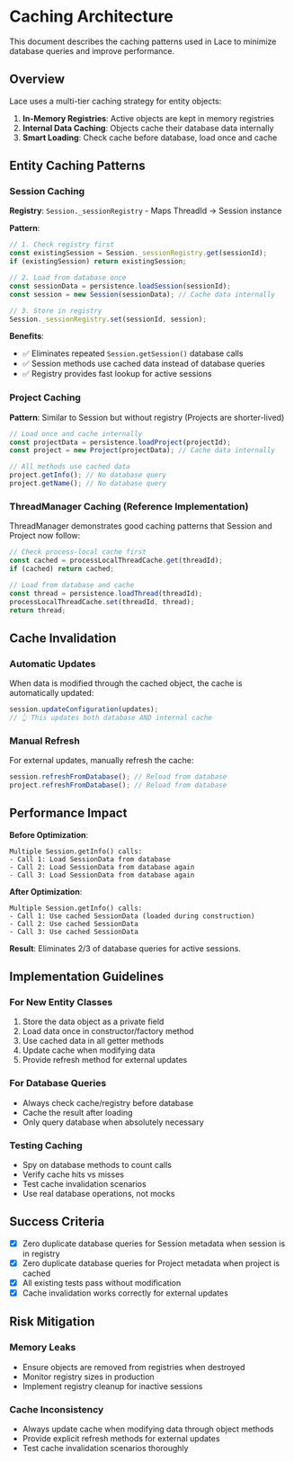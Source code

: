 # Caching Architecture

This document describes the caching patterns used in Lace to minimize database queries and improve performance.

## Overview

Lace uses a multi-tier caching strategy for entity objects:

1. **In-Memory Registries**: Active objects are kept in memory registries
2. **Internal Data Caching**: Objects cache their database data internally
3. **Smart Loading**: Check cache before database, load once and cache

## Entity Caching Patterns

### Session Caching

**Registry**: `Session._sessionRegistry` - Maps ThreadId → Session instance

**Pattern**:
```typescript
// 1. Check registry first
const existingSession = Session._sessionRegistry.get(sessionId);
if (existingSession) return existingSession;

// 2. Load from database once
const sessionData = persistence.loadSession(sessionId);
const session = new Session(sessionData); // Cache data internally

// 3. Store in registry
Session._sessionRegistry.set(sessionId, session);
```

**Benefits**:
- ✅ Eliminates repeated `Session.getSession()` database calls
- ✅ Session methods use cached data instead of database queries
- ✅ Registry provides fast lookup for active sessions

### Project Caching

**Pattern**: Similar to Session but without registry (Projects are shorter-lived)

```typescript
// Load once and cache internally
const projectData = persistence.loadProject(projectId);
const project = new Project(projectData); // Cache data internally

// All methods use cached data
project.getInfo(); // No database query
project.getName(); // No database query
```

### ThreadManager Caching (Reference Implementation)

ThreadManager demonstrates good caching patterns that Session and Project now follow:

```typescript
// Check process-local cache first
const cached = processLocalThreadCache.get(threadId);
if (cached) return cached;

// Load from database and cache
const thread = persistence.loadThread(threadId);
processLocalThreadCache.set(threadId, thread);
return thread;
```

## Cache Invalidation

### Automatic Updates
When data is modified through the cached object, the cache is automatically updated:

```typescript
session.updateConfiguration(updates);
// 👆 This updates both database AND internal cache
```

### Manual Refresh
For external updates, manually refresh the cache:

```typescript
session.refreshFromDatabase(); // Reload from database
project.refreshFromDatabase(); // Reload from database
```

## Performance Impact

**Before Optimization**:
```
Multiple Session.getInfo() calls:
- Call 1: Load SessionData from database
- Call 2: Load SessionData from database again
- Call 3: Load SessionData from database again
```

**After Optimization**:
```
Multiple Session.getInfo() calls:
- Call 1: Use cached SessionData (loaded during construction)
- Call 2: Use cached SessionData  
- Call 3: Use cached SessionData
```

**Result**: Eliminates 2/3 of database queries for active sessions.

## Implementation Guidelines

### For New Entity Classes
1. Store the data object as a private field
2. Load data once in constructor/factory method
3. Use cached data in all getter methods
4. Update cache when modifying data
5. Provide refresh method for external updates

### For Database Queries
- Always check cache/registry before database
- Cache the result after loading
- Only query database when absolutely necessary

### Testing Caching
- Spy on database methods to count calls
- Verify cache hits vs misses
- Test cache invalidation scenarios
- Use real database operations, not mocks

## Success Criteria

- [x] Zero duplicate database queries for Session metadata when session is in registry
- [x] Zero duplicate database queries for Project metadata when project is cached
- [x] All existing tests pass without modification
- [x] Cache invalidation works correctly for external updates

## Risk Mitigation

### Memory Leaks
- Ensure objects are removed from registries when destroyed
- Monitor registry sizes in production
- Implement registry cleanup for inactive sessions

### Cache Inconsistency  
- Always update cache when modifying data through object methods
- Provide explicit refresh methods for external updates
- Test cache invalidation scenarios thoroughly